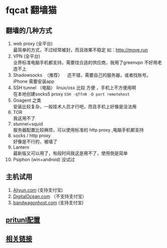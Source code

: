 # fqcat 翻墙猫  

## 翻墙的几种方式

1. web proxy  (全平台)  
  最简单的方式，不过经常被封，而且效果不稳定
  如：http://move.run
1. VPN  (全平台)  
    业界标准电脑手机都支持，需要找合适的供应商，我用了greenvpn 不好用老连不上
1. Shadowsocks  （推荐）
    还不错，需要自己的服务器，或者找账号。 iPhone 需要安装app
1. SSH tunnel （电脑）
    linux/osx 比较 方便 ，手机上不方便用啊  
    在本地创建socks5 proxy 
    `SSH -qTfnN -D port remotehost`
1. Goagent 之类  
  安装比较复杂，一般技术人员才行吧，而且手机上好像是没法用
1. TOR  
  我这用不了
1. stunnel+squid  
  服务器配置比较麻烦，可以使用标准的 http proxy ,电脑手机都支持
1. socks / http proxy  
  好像是不行的，被墙了
1. Lantern   
  最新版又可以用了，有段时间我这是用不了，使用倒是简单
1. Psiphon (win+android)
  没试过


## 主机试用  
1. [Aliyun.com](aliyun.md) (支持支付宝)
2. [DigitalOcean.com](digitalocean.md)  （不支持支付宝）
3. [bandwagonhost.com](bandwagon.md) (支持支付宝)

## [pritunl配置](pritunl.md)


## [相关链接](link.md)
